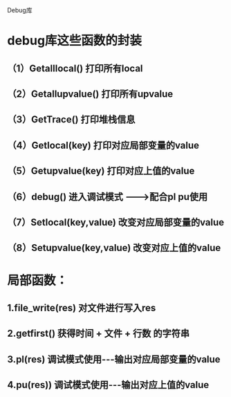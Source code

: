 Debug库

# debug库这些函数的封装
## （1）Getalllocal()          打印所有local
## （2）Getallupvalue()        打印所有upvalue
## （3）GetTrace()             打印堆栈信息
## （4）Getlocal(key)          打印对应局部变量的value
## （5）Getupvalue(key)        打印对应上值的value
## （6）debug()                进入调试模式   --->配合pl pu使用
## （7）Setlocal(key,value)    改变对应局部变量的value
## （8）Setupvalue(key,value)  改变对应上值的value





# 局部函数：
## 1.file_write(res)   对文件进行写入res
## 2.getfirst()        获得时间 + 文件 + 行数 的字符串
## 3.pl(res)           调试模式使用---输出对应局部变量的value
## 4.pu(res))          调试模式使用---输出对应上值的value